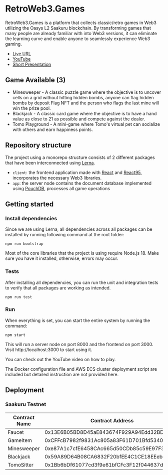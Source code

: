 # RetroWeb3.Games

RetroWeb3.Games is a platform that collects classic/retro games in Web3 utilizing the Oasys L2 Saakuru blockchain. By transforming games that many people are already familiar with into Web3 versions, it can eliminate the learning curve and enable anyone to seamlessly experience Web3 gaming.

- [Live URL](https://www.retroweb3.games)
- [YouTube](https://youtu.be/7FRJeW4age0)
- [Short Presentation](https://rb.gy/3y53x)

## Game Available (3)

- Minesweeper - A classic puzzle game where the objective is to uncover cells on a grid without hitting hidden bombs, anyone can flag hidden bombs by deposit Flag NFT and the person who flags the last mine will win the prize pool.
- Blackjack - A classic card game where the objective is to have a hand value as close to 21 as possible and compete against the dealer.
- Tomo Playground - A mini-game where Tomo's virtual pet can socialize with others and earn happiness points.

## Repository structure

The project using a monorepo structure consists of 2 different packages that have been interconnected using [Lerna](https://lerna.js.org).

- `client`: the frontend application made with [React](https://react.dev/) and [React95](https://github.com/React95/React95), incorporates the necessary Web3 libraries.
- `app`: the server node contains the document database implemented using [PouchDB](https://pouchdb.com/),  processes all game operations 

## Getting started

### Install dependencies
Since we are using Lerna, all dependencies across all packages can be installed by running following command at the root folder:

```
npm run bootstrap
```

Most of the core libraries that the project is using require Node.js 18. Make sure you have it installed, otherwise, errors may occur.

### Tests

After installing all dependencies, you can run the unit and integration tests to verify that all packages are working as intended.

```
npm run test
```


### Run

When everything is set, you can start the entire system by running the command:

```
npm start
```

This will run a server node on port 8000 and the frontend on port 3000. Visit http://localhost:3000 to start using it.

You can check out the YouTube video on how to play.

The Docker configuration file and AWS ECS cluster deployment script are included but detailed instruction are not provided here.

## Deployment

### Saakuru Testnet

Contract Name | Contract Address 
--- | --- 
Faucet | 0x13E6B05BD8D45aE843674F929A94Edd32BD5e3d9 
GameItem | 0xCFFcB7982f9831Ac805a83F61D701Bfd5340c2E6
Minesweeper | 0xe87A1c7cfE6458CAc665d50CDb85c59E97F3b124
Blackjack | 0x59A89D64B08CA6832F20bfEE4C1CE18EEebC02F4
TomoSitter | 0x1Bb6bDf61077cd3f9e61bfCFc3F12f044637dD1a

